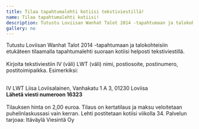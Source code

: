 ```yaml
---
title: Tilaa tapahtumalehti kotiisi tekstiviestillä!
name: Tilaa tapahtumalehti kotiisi!
description: Tutustu Loviisan Wanhat Talot 2014 -tapahtumaan ja talokohteisiin etukäteen tilaamalla tapahtumalehti suoraan kotiisi helposti tekstiviestillä.
gallery: no
---
```


Tutustu Loviisan Wanhat Talot 2014 -tapahtumaan ja talokohteisiin etukäteen tilaamalla tapahtumalehti suoraan kotiisi helposti tekstiviestillä.<br/><br/>
Kirjoita tekstiviestiin IV (väli) LWT (väli) nimi, postiosoite, postinumero, postitoimipaikka. Esimerkiksi:<br/><br/>

<div class="panel">IV LWT Liisa Loviisalainen, Vanhakatu 1 A 3, 01230 Loviisa</div>
<strong>Lähetä viesti numeroon 16323</strong><br/><br/>
Tilauksen hinta on 2,00 euroa. Tilaus on kertatilaus ja maksu veloitetaan puhelinlaskussasi vain kerran. Lehti postitetaan kotiisi viikolla 34. Palvelun tarjoaa: Itäväylä Viesintä Oy
